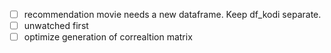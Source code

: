 

- [ ] recommendation movie needs a new dataframe. Keep df_kodi separate.
- [ ] unwatched first
- [ ] optimize generation of correaltion matrix
